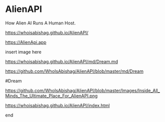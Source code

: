 # AlienAPI
How Alien AI Runs A Human Host.

https://whoisabishag.github.io/AlienAPI/

https://AlienApi.app

insert image here

https://whoisabishag.github.io/AlienAPI/md/Dream.md

https://github.com/WhoIsAbishag/AlienAPI/blob/master/md/Dream

#Dream

https://github.com/WhoIsAbishag/AlienAPI/blob/master/Images/Inside_All_Minds_The_Ultimate_Place_For_AlienAPI.png


https://whoisabishag.github.io/AlienAPI/index.html


end
